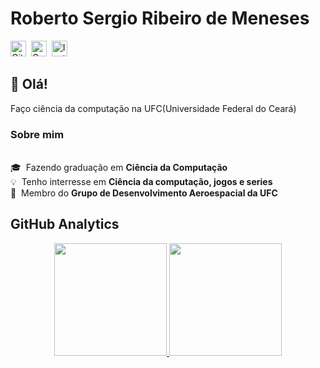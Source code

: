 # Roberto Sergio Ribeiro de Meneses
<a href="https://www.github.com/RobertoSergio" target="_blank"><img src="https://img.shields.io/badge/GitHub-100000?style=flat&logo=github&logoColor=white" alt="GitHub Badge" height="25"></a>&nbsp;
<a href="mailto:robertomeneses12513321@gmail.com" target="_blank"><img src="https://img.shields.io/badge/Gmail-D14836?style=flat&logo=gmail&logoColor=white" alt="Gmail Badge" height="25"></a>&nbsp;
<a href="https://www.instagram.com/roberto_sergio21" target="_blank"><img src="https://img.shields.io/badge/Instagram-E4405F?style=flat&logo=instagram&logoColor=white" alt="Instagram Badge" height="25"></a>&nbsp;

## 👋 Olá!

Faço ciência da computação na UFC(Universidade Federal do Ceará)

### Sobre mim
<br/>🎓 &nbsp;Fazendo graduação em **Ciência da Computação**
<br/>💡&nbsp; Tenho interresse em **Ciência da computação, jogos e series**
<br/>🚀&nbsp; Membro do **Grupo de Desenvolvimento Aeroespacial da UFC**

## GitHub Analytics

<p align="center">
  <a href="https://github.com/RobertoSergio">
    <img height="180em" src="https://github-readme-stats.vercel.app/api?username=RobertoSergio&theme=dracula&show_icons=true&include_all_commits=true&count_private=true">
    <img height="180em" src="https://github-readme-stats.vercel.app/api/top-langs/?username=RobertoSergio&theme=dracula&layout=compact&langs_count=5">
  </a>
</p>

